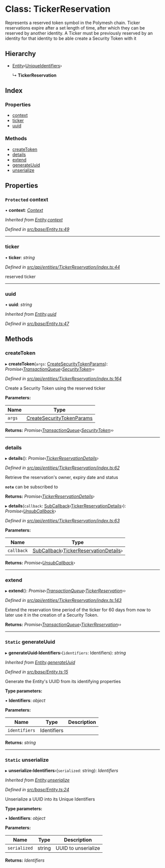 # Class: TickerReservation

Represents a reserved token symbol in the Polymesh chain. Ticker reservations expire
after a set length of time, after which they can be reserved by another identity.
A Ticker must be previously reserved by an identity for that identity to be able create a Security Token with it

## Hierarchy

* [Entity](base.entity.md)‹[UniqueIdentifiers](../interfaces/api_entities_tickerreservation.uniqueidentifiers.md)›

  ↳ **TickerReservation**

## Index

### Properties

* [context](api_entities_tickerreservation.tickerreservation.md#protected-context)
* [ticker](api_entities_tickerreservation.tickerreservation.md#ticker)
* [uuid](api_entities_tickerreservation.tickerreservation.md#uuid)

### Methods

* [createToken](api_entities_tickerreservation.tickerreservation.md#createtoken)
* [details](api_entities_tickerreservation.tickerreservation.md#details)
* [extend](api_entities_tickerreservation.tickerreservation.md#extend)
* [generateUuid](api_entities_tickerreservation.tickerreservation.md#static-generateuuid)
* [unserialize](api_entities_tickerreservation.tickerreservation.md#static-unserialize)

## Properties

### `Protected` context

• **context**: *[Context](context.context-1.md)*

*Inherited from [Entity](base.entity.md).[context](base.entity.md#protected-context)*

*Defined in [src/base/Entity.ts:49](https://github.com/PolymathNetwork/polymesh-sdk/blob/d7c2770/src/base/Entity.ts#L49)*

___

###  ticker

• **ticker**: *string*

*Defined in [src/api/entities/TickerReservation/index.ts:44](https://github.com/PolymathNetwork/polymesh-sdk/blob/d7c2770/src/api/entities/TickerReservation/index.ts#L44)*

reserved ticker

___

###  uuid

• **uuid**: *string*

*Inherited from [Entity](base.entity.md).[uuid](base.entity.md#uuid)*

*Defined in [src/base/Entity.ts:47](https://github.com/PolymathNetwork/polymesh-sdk/blob/d7c2770/src/base/Entity.ts#L47)*

## Methods

###  createToken

▸ **createToken**(`args`: [CreateSecurityTokenParams](../interfaces/api_procedures.createsecuritytokenparams.md)): *Promise‹[TransactionQueue](base.transactionqueue.md)‹[SecurityToken](api_entities_securitytoken.securitytoken.md)››*

*Defined in [src/api/entities/TickerReservation/index.ts:164](https://github.com/PolymathNetwork/polymesh-sdk/blob/d7c2770/src/api/entities/TickerReservation/index.ts#L164)*

Create a Security Token using the reserved ticker

**Parameters:**

Name | Type |
------ | ------ |
`args` | [CreateSecurityTokenParams](../interfaces/api_procedures.createsecuritytokenparams.md) |

**Returns:** *Promise‹[TransactionQueue](base.transactionqueue.md)‹[SecurityToken](api_entities_securitytoken.securitytoken.md)››*

___

###  details

▸ **details**(): *Promise‹[TickerReservationDetails](../interfaces/api_entities_tickerreservation.tickerreservationdetails.md)›*

*Defined in [src/api/entities/TickerReservation/index.ts:62](https://github.com/PolymathNetwork/polymesh-sdk/blob/d7c2770/src/api/entities/TickerReservation/index.ts#L62)*

Retrieve the reservation's owner, expiry date and status

**`note`** can be subscribed to

**Returns:** *Promise‹[TickerReservationDetails](../interfaces/api_entities_tickerreservation.tickerreservationdetails.md)›*

▸ **details**(`callback`: [SubCallback](../modules/types.md#subcallback)‹[TickerReservationDetails](../interfaces/api_entities_tickerreservation.tickerreservationdetails.md)›): *Promise‹[UnsubCallback](../modules/types.md#unsubcallback)›*

*Defined in [src/api/entities/TickerReservation/index.ts:63](https://github.com/PolymathNetwork/polymesh-sdk/blob/d7c2770/src/api/entities/TickerReservation/index.ts#L63)*

**Parameters:**

Name | Type |
------ | ------ |
`callback` | [SubCallback](../modules/types.md#subcallback)‹[TickerReservationDetails](../interfaces/api_entities_tickerreservation.tickerreservationdetails.md)› |

**Returns:** *Promise‹[UnsubCallback](../modules/types.md#unsubcallback)›*

___

###  extend

▸ **extend**(): *Promise‹[TransactionQueue](base.transactionqueue.md)‹[TickerReservation](api_entities_tickerreservation.tickerreservation.md)››*

*Defined in [src/api/entities/TickerReservation/index.ts:143](https://github.com/PolymathNetwork/polymesh-sdk/blob/d7c2770/src/api/entities/TickerReservation/index.ts#L143)*

Extend the reservation time period of the ticker for 60 days from now
to later use it in the creation of a Security Token.

**Returns:** *Promise‹[TransactionQueue](base.transactionqueue.md)‹[TickerReservation](api_entities_tickerreservation.tickerreservation.md)››*

___

### `Static` generateUuid

▸ **generateUuid**‹**Identifiers**›(`identifiers`: Identifiers): *string*

*Inherited from [Entity](base.entity.md).[generateUuid](base.entity.md#static-generateuuid)*

*Defined in [src/base/Entity.ts:15](https://github.com/PolymathNetwork/polymesh-sdk/blob/d7c2770/src/base/Entity.ts#L15)*

Generate the Entity's UUID from its identifying properties

**Type parameters:**

▪ **Identifiers**: *object*

**Parameters:**

Name | Type | Description |
------ | ------ | ------ |
`identifiers` | Identifiers |   |

**Returns:** *string*

___

### `Static` unserialize

▸ **unserialize**‹**Identifiers**›(`serialized`: string): *Identifiers*

*Inherited from [Entity](base.entity.md).[unserialize](base.entity.md#static-unserialize)*

*Defined in [src/base/Entity.ts:24](https://github.com/PolymathNetwork/polymesh-sdk/blob/d7c2770/src/base/Entity.ts#L24)*

Unserialize a UUID into its Unique Identifiers

**Type parameters:**

▪ **Identifiers**: *object*

**Parameters:**

Name | Type | Description |
------ | ------ | ------ |
`serialized` | string | UUID to unserialize  |

**Returns:** *Identifiers*
